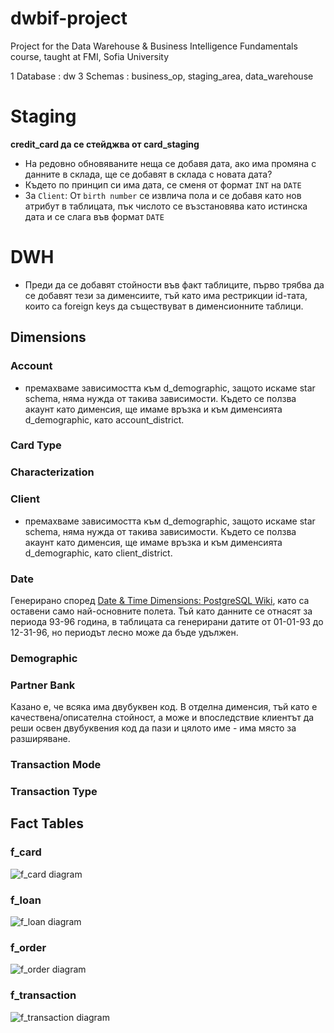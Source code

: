 # dwbif-project
Project for the Data Warehouse &amp; Business Intelligence Fundamentals course, taught at FMI, Sofia University

1 Database : dw
3 Schemas : business_op, staging_area, data_warehouse

# Staging
**credit_card да се стейджва от card_staging**
- На редовно обновяваните неща се добавя дата, ако има промяна с данните в склада, ще се добавят в склада с новата дата?
- Където по принцип си има дата, се сменя от формат `INТ` на `DATE`
- За `Client`: От `birth number` се извлича пола и се добавя като нов атрибут в таблицата, пък числото се възстановява като истинска дата и се слага във формат `DATE`
# DWH

- Преди да се добавят стойности във факт таблиците, първо трябва да се добавят тези за дименсиите, тъй като има рестрикции id-тата, които са foreign keys да съществуват в дименсионните таблици.

## Dimensions
### Account
- премахваме зависимостта към d_demographic, защото искаме star schema, няма нужда от такива зависимости. Където се ползва акаунт като дименсия, ще имаме връзка и към дименсията d_demographic, като account_district.

### Card Type

### Characterization

### Client
- премахваме зависимостта към d_demographic, защото искаме star schema, няма нужда от такива зависимости. Където се ползва акаунт като дименсия, ще имаме връзка и към дименсията d_demographic, като client_district.

### Date
Генерирано според [Date & Time Dimensions: PostgreSQL Wiki](https://wiki.postgresql.org/wiki/Date_and_Time_dimensions), като са оставени само най-основните полета. Тъй като данните се отнасят за периода 93-96 година, в таблицата са генерирани датите от 01-01-93 до 12-31-96, но периодът лесно може да бъде удължен.

### Demographic

### Partner Bank
Казано е, че всяка има двубуквен код. В отделна дименсия, тъй като е качествена/описателна стойност, а може и впоследствие клиентът да реши освен двубуквения код да пази и цялото име - има място за разширяване.

### Transaction Mode

### Transaction Type

## Fact Tables
### f_card
![f_card diagram](./diagrams/f_card.png)
### f_loan
![f_loan diagram](./diagrams/f_loan.png)
### f_order
![f_order diagram](./diagrams/f_order.png)
### f_transaction
![f_transaction diagram](./diagrams/f_transaction.png)
